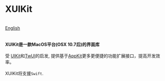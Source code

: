 # XUIKit

<br>[English](https://github.com/HsiangHo/XUIKit/blob/master/README.md)<br>
<br><br>__XUIKit是一款MacOS平台(OSX 10.7后)的界面库__ <br> 
<br> 受 [UIKit](https://developer.apple.com/documentation/uikit?language=objc)和[TwUI](https://github.com/twitter/twui)的启发, 提供基于[AppKit](https://developer.apple.com/documentation/appkit?language=objc)更多更便捷的功能扩展接口，提高开发效率。<br>  
XUIKit将支援`Swift`.
